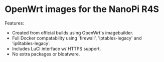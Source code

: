 # OpenWrt images for the NanoPi R4S

Features:
- Created from official builds using OpenWrt's imagebuilder.
- Full Docker compatability using 'firewall', 'iptables-legacy' and 'ip6tables-legacy'.
- Includes LuCI interface w/ HTTPS support.
- No extra packages or bloatware.
